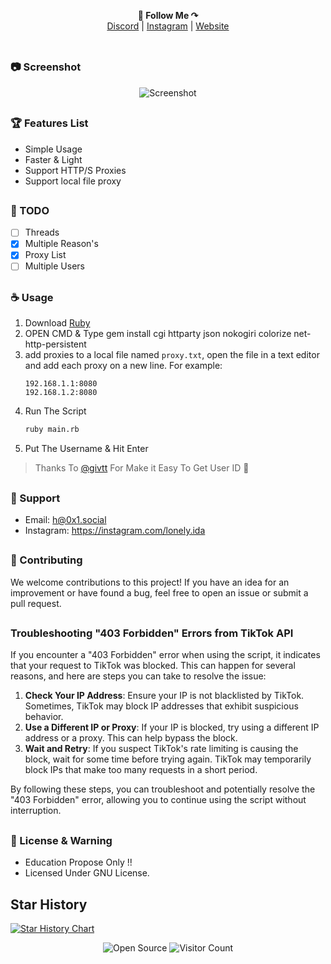 <p align='center'>
  <b>📌 Follow Me ↷</b><br>  
  <a href="https://discord.com/users/994296793070325771">Discord</a> |
  <a href="https://instagram.com/lonely.ida">Instagram</a> |
  <a href="https://0x1.social/">Website</a><br><br>
</p>

##

### 📷 Screenshot

<p align="center">
   <img src="https://i.ibb.co/qpZXF1j/Xnip2025-01-17-11-29-36.png" alt="Screenshot">
</p>

##

### 🏆 Features List

- Simple Usage
- Faster & Light
- Support HTTP/S Proxies
- Support local file proxy

##

### 📝 TODO

- [ ] Threads
- [x] Multiple Reason's
- [x] Proxy List
- [ ] Multiple Users

##

### ☕️ Usage

1. Download [Ruby](https://www.ruby-lang.org/en/)
2. OPEN CMD & Type gem install cgi httparty json nokogiri colorize net-http-persistent
3. add proxies to a local file named `proxy.txt`, open the file in a text editor and add each proxy on a new line. For example:
   ```
   192.168.1.1:8080
   192.168.1.2:8080
   ```
4. Run The Script
   ```sh
   ruby main.rb
   ```
5. Put The Username & Hit Enter

> Thanks To [@givtt](https://github.com/givtt) For Make it Easy To Get User ID 💖

##

### 🧰 Support

- Email: <h@0x1.social>
- Instagram: https://instagram.com/lonely.ida

##

### 🤝 Contributing

We welcome contributions to this project! If you have an idea for an improvement or have found a bug, feel free to open an issue or submit a pull request.

##

### Troubleshooting "403 Forbidden" Errors from TikTok API

If you encounter a "403 Forbidden" error when using the script, it indicates that your request to TikTok was blocked. This can happen for several reasons, and here are steps you can take to resolve the issue:

1. **Check Your IP Address**: Ensure your IP is not blacklisted by TikTok. Sometimes, TikTok may block IP addresses that exhibit suspicious behavior.
2. **Use a Different IP or Proxy**: If your IP is blocked, try using a different IP address or a proxy. This can help bypass the block.
3. **Wait and Retry**: If you suspect TikTok's rate limiting is causing the block, wait for some time before trying again. TikTok may temporarily block IPs that make too many requests in a short period.

By following these steps, you can troubleshoot and potentially resolve the "403 Forbidden" error, allowing you to continue using the script without interruption.

##

### 📜 License & Warning

- Education Propose Only !!
- Licensed Under GNU License.

## Star History

<a href="https://star-history.com/#LeetIDA/Ez-Ban&Date">
 <picture>
   <source media="(prefers-color-scheme: dark)" srcset="https://api.star-history.com/svg?repos=LeetIDA/Ez-Ban&type=Date&theme=dark" />
   <source media="(prefers-color-scheme: light)" srcset="https://api.star-history.com/svg?repos=LeetIDA/Ez-Ban&type=Date" />
   <img alt="Star History Chart" src="https://api.star-history.com/svg?repos=LeetIDA/Ez-Ban&type=Date" />
 </picture>
</a>

<p align="center">
  <img src="https://badges.frapsoft.com/os/v3/open-source.svg?v=103" alt="Open Source">
  <img src="https://visitor-badge.laobi.icu/badge?page_id=LeetIDA.Ez-Ban" alt="Visitor Count">
</p>
